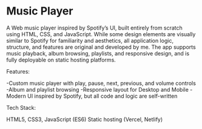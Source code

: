 # Music Player
A Web music player inspired by Spotify’s UI, built entirely from scratch using HTML, CSS, and JavaScript. While some design elements are visually similar to Spotify for familiarity and aesthetics, all application logic, structure, and features are original and developed by me. The app supports music playback, album browsing, playlists, and responsive design, and is fully deployable on static hosting platforms.

Features:

-Custom music player with play, pause, next, previous, and volume controls
-Album and playlist browsing
-Responsive layout for Desktop and Mobile
-Modern UI inspired by Spotify, but all code and logic are self-written

Tech Stack:

HTML5, CSS3, JavaScript (ES6)
Static hosting (Vercel, Netlify)
